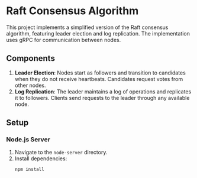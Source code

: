 # Raft Consensus Algorithm

This project implements a simplified version of the Raft consensus algorithm, featuring leader election and log replication. The implementation uses gRPC for communication between nodes.

## Components

1. **Leader Election**: Nodes start as followers and transition to candidates when they do not receive heartbeats. Candidates request votes from other nodes.
2. **Log Replication**: The leader maintains a log of operations and replicates it to followers. Clients send requests to the leader through any available node.

## Setup

### Node.js Server

1. Navigate to the `node-server` directory.
2. Install dependencies:
   ```bash
   npm install
